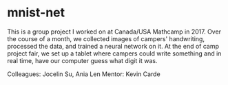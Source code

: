 # mnist-net

This is a group project I worked on at Canada/USA Mathcamp in 2017. Over the course of a month, we collected images of campers' handwriting, processed the data, and trained a neural network on it. At the end of camp project fair, we set up a tablet where campers could write something and in real time, have our computer guess what digit it was. 

Colleagues: Jocelin Su, Ania Len
Mentor: Kevin Carde
